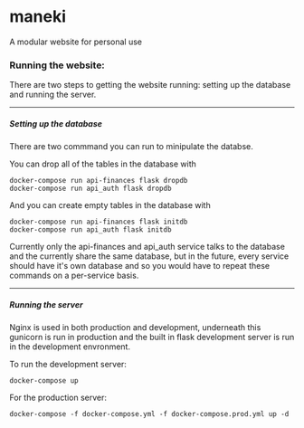# maneki
A modular website for personal use

### Running the website:

There are two steps to getting the website running: setting up the
database and running the server.

---

##### Setting up the database

There are two commmand you can run to minipulate the databse.

You can drop all of the tables in the database with

```
docker-compose run api-finances flask dropdb
docker-compose run api_auth flask dropdb
```

And you can create empty tables in the database with

```
docker-compose run api-finances flask initdb
docker-compose run api_auth flask initdb
```

Currently only the api-finances and api_auth service talks to the database and
the currently share the same database, but in the future, every service should
have it's own database and so you would have to repeat these commands on a
per-service basis.

---

##### Running the server

Nginx is used in both production and development, underneath this
gunicorn is run in production and the built in flask development server
is run in the development envronment.

To run the development server:

```
docker-compose up
```

For the production server:

```
docker-compose -f docker-compose.yml -f docker-compose.prod.yml up -d
```
